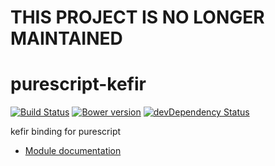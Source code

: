 # THIS PROJECT IS NO LONGER MAINTAINED

purescript-kefir
================
[![Build Status](https://travis-ci.org/philopon/purescript-kefir.svg?branch=master)](https://travis-ci.org/philopon/purescript-kefir)
[![Bower version](https://badge.fury.io/bo/purescript-kefir.svg)](http://badge.fury.io/bo/purescript-kefir)
[![devDependency Status](https://david-dm.org/philopon/purescript-kefir/dev-status.svg)](https://david-dm.org/philopon/purescript-kefir#info=devDependencies)

kefir binding for purescript

- [Module documentation](docs/FRP/Kefir.md)
